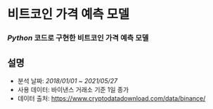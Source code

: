 # 비트코인 가격 예측 모델
### *Python* 코드로 구현한 **비트코인 가격 예측 모델**

## 설명
- 분석 날짜: *2018/01/01 ~ 2021/05/27*
- 사용 데이터: 바이낸스 거래소 기준 1일 종가
- 데이터 출처: https://www.cryptodatadownload.com/data/binance/
